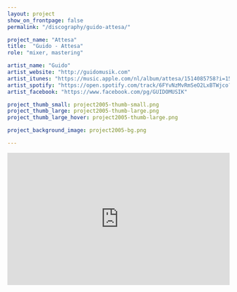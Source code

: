 ```yaml
---
layout: project
show_on_frontpage: false
permalink: "/discography/guido-attesa/"

project_name: "Attesa"
title:  "Guido - Attesa"
role: "mixer, mastering"

artist_name: "Guido"
artist_website: "http://guidomusik.com"
artist_itunes: "https://music.apple.com/nl/album/attesa/1514085758?i=1514085759&l=en"
artist_spotify: "https://open.spotify.com/track/6FYvNzMvRmSeO2LxBTWjco?si=8_bjdqAITUW1XVbkhbHkTg"
artist_facebook: "https://www.facebook.com/pg/GUIDOMUSIK"

project_thumb_small: project2005-thumb-small.png
project_thumb_large: project2005-thumb-large.png
project_thumb_large_hover: project2005-thumb-large.png

project_background_image: project2005-bg.png

---
```



<iframe src="https://open.spotify.com/embed/track/6FYvNzMvRmSeO2LxBTWjco" width="100%" height="300" frameborder="0" allowtransparency="true" allow="encrypted-media"></iframe>

